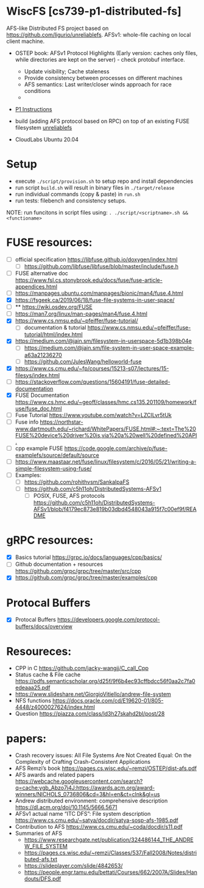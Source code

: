 # WiscFS [cs739-p1-distributed-fs]

AFS-like Distributed FS project based on <https://github.com/ligurio/unreliablefs>. AFSv1: whole-file caching on local client machine.

- OSTEP book: AFSv1 Protocol Highlights (Early version: caches only files, while directories are kept on the server) - check protobuf interface.
  - Update visibility; Cache staleness
  - Provide consistency between processes on different machines
  - AFS semantics: Last writer/closer winds approach for race conditions
  - 

- [P1 Instructions](documentation/CS739.P1.md)
- build (adding AFS protocol based on RPC) on top of an existing FUSE filesystem [unreliablefs](https://github.com/ligurio/unreliablefs)
- CloudLabs Ubuntu 20.04

# Setup

- execute `./script/provision.sh` to setup repo and install dependencies
- run script `build.sh` will result in binary files in `./target/release`
- run individual commands (copy & paste) in `run.sh`
- run tests: filebench and consistency setups.

NOTE: run funcitons in script files using: `. ./script/<scriptname>.sh && <functioname>`



# FUSE resources:

- [ ] official specification <https://libfuse.github.io/doxygen/index.html>
  - [ ] <https://github.com/libfuse/libfuse/blob/master/include/fuse.h>
- [ ] FUSE alternative doc <https://www.fsl.cs.stonybrook.edu/docs/fuse/fuse-article-appendices.html>
- [ ] <https://manpages.ubuntu.com/manpages/bionic/man4/fuse.4.html>
- [x] <https://fsgeek.ca/2019/06/18/fuse-file-systems-in-user-space/>
- [ ] \*\* <https://wiki.osdev.org/FUSE>
- [ ] <https://man7.org/linux/man-pages/man4/fuse.4.html>
- [x] <https://www.cs.nmsu.edu/~pfeiffer/fuse-tutorial/>
  - [ ] documentation & tutorial <https://www.cs.nmsu.edu/~pfeiffer/fuse-tutorial/html/index.html>
- [x] <https://medium.com/@jain.sm/filesystem-in-userspace-5d1b398b04e>
  - [ ] <https://medium.com/@jain.sm/file-system-in-user-space-example-a63a21236270>
  - [ ] <https://github.com/JulesWang/helloworld-fuse>
- [x] <https://www.cs.cmu.edu/~fp/courses/15213-s07/lectures/15-filesys/index.html>
- [ ] <https://stackoverflow.com/questions/15604191/fuse-detailed-documentation>
- [x] FUSE Documentation <https://www.cs.hmc.edu/~geoff/classes/hmc.cs135.201109/homework/fuse/fuse_doc.html>
- [ ] Fuse Tutorial <https://www.youtube.com/watch?v=LZCILvr5tUk>
- [ ] Fuse info <https://northstar-www.dartmouth.edu/~richard/WhitePapers/FUSE.html#:~:text=The%20FUSE%20device%20driver%20is,via%20a%20well%20defined%20API.>
- [ ] cpp example FUSE <https://code.google.com/archive/p/fuse-examplefs/source/default/source>
- [ ] <https://www.maastaar.net/fuse/linux/filesystem/c/2016/05/21/writing-a-simple-filesystem-using-fuse/>
- [ ] Examples:
  - [ ] <https://github.com/rohithvsm/SankalpaFS>
  - [ ] <https://github.com/c5h11oh/DistributedSystems-AFSv1>
    - [ ] POSIX, FUSE, AFS protocols <https://github.com/c5h11oh/DistributedSystems-AFSv1/blob/f4179ec873e819b03dbd4548043a915f7c00ef9f/README>

# gRPC resources:

- [x] Basics tutorial <https://grpc.io/docs/languages/cpp/basics/>
- [ ] Github documentation + resources <https://github.com/grpc/grpc/tree/master/src/cpp>
- [x] <https://github.com/grpc/grpc/tree/master/examples/cpp>

# Protocal Buffers

- [x] Protocal Buffers <https://developers.google.com/protocol-buffers/docs/overview>

# Resoureces: 

- CPP in C <https://github.com/jacky-wangjj/C_call_Cpp>
- Status cache & File cache <https://pdfs.semanticscholar.org/d25f/9f6b4ec93cffbdcc56f0aa2c7fa0edeaaa25.pdf>
- <https://www.slideshare.net/GiorgioVitiello/andrew-file-system>
- NFS functions <https://docs.oracle.com/cd/E19620-01/805-4448/z4000027624/index.html>
- Question <https://piazza.com/class/ld3h27skahd2bl/post/28>

# papers: 
- Crash recovery issues: All File Systems Are Not Created Equal: On the Complexity of Crafting Crash-Consistent Applications 
- AFS Remzi’s book <https://pages.cs.wisc.edu/~remzi/OSTEP/dist-afs.pdf>
- AFS awards and related papers <https://webcache.googleusercontent.com/search?q=cache:ygb_Abzo7i4J:https://awards.acm.org/award-winners/NICHOLS_0736806&cd=3&hl=en&ct=clnk&gl=us>
- Andrew distributed environment: comprehensive description <https://dl.acm.org/doi/10.1145/5666.5671>
- AFSv1 actual name “ITC DFS”: File system description <https://www.cs.cmu.edu/~satya/docdir/satya-sosp-afs-1985.pdf>
- Contribution to AFS <https://www.cs.cmu.edu/~coda/docdir/s11.pdf>
- Summaries of AFS 
  - <https://www.researchgate.net/publication/324486144_THE_ANDREW_FILE_SYSTEM>
  - <https://pages.cs.wisc.edu/~remzi/Classes/537/Fall2008/Notes/distributed-afs.txt>
  - <https://slideplayer.com/slide/4842653/>
  - <https://people.engr.tamu.edu/bettati/Courses/662/2007A/Slides/Handouts/DFS.pdf>   
